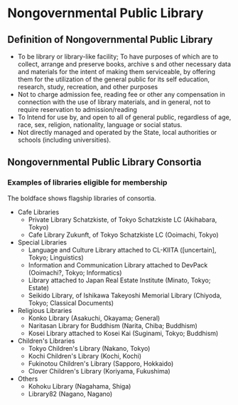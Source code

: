 # Nongovernmental Public Library

## Definition of Nongovernmental Public Library

- To be library or library-like facility; To have purposes of which are to collect, arrange and preserve books, archive s and other necessary data and materials for the intent of making them serviceable, by offering them for the utilization of the general public for its self education, research, study, recreation, and other purposes
- Not to charge admission fee, reading fee or other any compensation in connection with the use of library materials, and in general, not to require reservation to admission/reading
- To Intend for use by, and open to all of general public, regardless of age, race, sex, religion, nationality, language or social status.
- Not directly managed and operated by the State, local authorities or schools (including universities).

## Nongovernmental Public Library Consortia

### Examples of libraries eligible for membership

The boldface shows flagship libraries of consortia.

- Cafe Libraries
  - Private Library Schatzkiste, of Tokyo Schatzkiste LC (Akihabara, Tokyo)
  - Cafe Library Zukunft, of Tokyo Schatzkiste LC (Ooimachi, Tokyo)
- Special Libraries
  - Language and Culture Library attached to CL-KIITA ([uncertain], Tokyo; Linguistics)
  - Information and Communication Library attached to DevPack (Ooimachi?, Tokyo; Informatics)
  - Library attached to Japan Real Estate Institute (Minato, Tokyo; Estate)
  - Seikido Library, of Ishikawa Takeyoshi Memorial Library (Chiyoda, Tokyo; Classical Documents)
- Religious Libraries
  - Konko Library (Asakuchi, Okayama; General)
  - Naritasan Library for Buddhism (Narita, Chiba; Buddhism)
  - Kosei Library attached to Kosei Kai (Suginami, Tokyo; Buddhism)
- Children's Libraries
  - Tokyo Children's Library (Nakano, Tokyo)
  - Kochi Children's Library (Kochi, Kochi)
  - Fukinotou Children's Library (Sapporo, Hokkaido)
  - Clover Children's Library (Koriyama, Fukushima)
- Others
  - Kohoku Library (Nagahama, Shiga)
  - Library82 (Nagano, Nagano)
